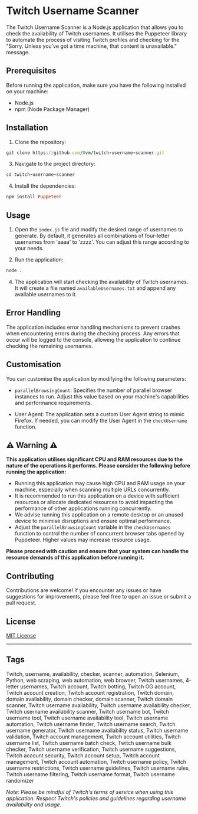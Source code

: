 # Twitch Username Scanner

The Twitch Username Scanner is a Node.js application that allows you to check the availability of Twitch usernames. It utilises the Puppeteer library to automate the process of visiting Twitch profiles and checking for the "Sorry. Unless you’ve got a time machine, that content is unavailable." message.

## Prerequisites

Before running the application, make sure you have the following installed on your machine:

- Node.js
- npm (Node Package Manager)

## Installation

1. Clone the repository:
```ruby
git clone https://github.com/0vm/twitch-username-scanner.git
```

3. Navigate to the project directory:
```ruby
cd twitch-username-scanner
```

4. Install the dependencies:
```ruby
npm install Puppeteer
```

## Usage

1. Open the `index.js` file and modify the desired range of usernames to generate. By default, it generates all combinations of four-letter usernames from 'aaaa' to 'zzzz'. You can adjust this range according to your needs.

2. Run the application:
```ruby
node .
```

4. The application will start checking the availability of Twitch usernames. It will create a file named `availableUsernames.txt` and append any available usernames to it.

## Error Handling

The application includes error handling mechanisms to prevent crashes when encountering errors during the checking process. Any errors that occur will be logged to the console, allowing the application to continue checking the remaining usernames.

## Customisation

You can customise the application by modifying the following parameters:

- `parallelBrowsingCount`: Specifies the number of parallel browser instances to run. Adjust this value based on your machine's capabilities and performance requirements.

- User Agent: The application sets a custom User Agent string to mimic Firefox. If needed, you can modify the User Agent in the `checkUsername` function.

## ⚠️ Warning ⚠️

**This application utilises significant CPU and RAM resources due to the nature of the operations it performs. Please consider the following before running the application:**

- Running this application may cause high CPU and RAM usage on your machine, especially when scanning multiple URLs concurrently.
- It is recommended to run this application on a device with sufficient resources or allocate dedicated resources to avoid impacting the performance of other applications running concurrently.
- We advise running this application on a remote desktop or an unused device to minimise disruptions and ensure optimal performance.
- Adjust the `parallelBrowsingCount` variable in the `checkUsernames` function to control the number of concurrent browser tabs opened by Puppeteer. Higher values may increase resource usage.

**Please proceed with caution and ensure that your system can handle the resource demands of this application before running it.**

## Contributing

Contributions are welcome! If you encounter any issues or have suggestions for improvements, please feel free to open an issue or submit a pull request.

## License

[MIT License](LICENSE)

---
## Tags

Twitch, username, availability, checker, scanner, automation, Selenium, Python, web scraping, web automation, web browser, Twitch usernames, 4-letter usernames, Twitch account, Twitch botting, Twitch OG account, Twitch account creation, Twitch account registration, Twitch domain, domain availability, domain checker, domain scanner, Twitch domain scanner, Twitch username availability, Twitch username availability checker, Twitch username availability scanner, Twitch username bot, Twitch username tool, Twitch username availability tool, Twitch username automation, Twitch username finder, Twitch username search, Twitch username generator, Twitch username availability status, Twitch username validation, Twitch account management, Twitch account utilities, Twitch username list, Twitch username batch check, Twitch username bulk checker, Twitch username verification, Twitch username suggestions, Twitch account security, Twitch account setup, Twitch account management, Twitch account automation, Twitch username policy, Twitch username restrictions, Twitch username guidelines, Twitch username rules, Twitch username filtering, Twitch username format, Twitch username randomizer


*Note: Please be mindful of Twitch's terms of service when using this application. Respect Twitch's policies and guidelines regarding username availability and usage.*
